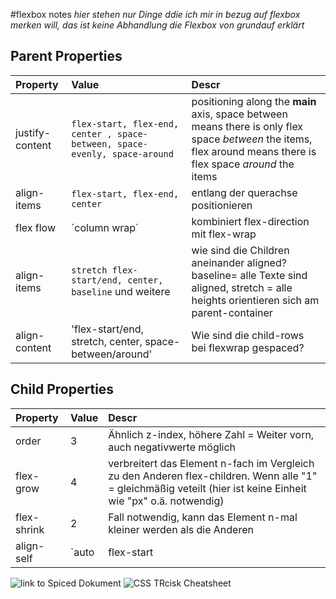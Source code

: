 #flexbox notes
*hier stehen nur Dinge ddie ich mir in bezug auf flexbox merken will, das ist keine Abhandlung die Flexbox von grundauf erklärt*

## Parent Properties
| Property | Value | Descr |
|:-----|:-----|:-----|
|justify-content|`flex-start, flex-end, center , space-between, space-evenly, space-around`|positioning along the **main** axis, space between means there is only flex space *between* the items, flex around means there is flex space *around* the items|
|align-items|`flex-start, flex-end, center`|entlang der querachse positionieren|
|flex flow|´column wrap´| kombiniert flex-direction mit flex-wrap|
|align-items|`stretch flex-start/end, center, baseline` und weitere|wie sind die Children aneinander aligned? baseline= alle Texte sind aligned, stretch = alle heights orientieren sich am parent-container|
|align-content|'flex-start/end, stretch, center, space-between/around'|Wie sind die child-rows bei flexwrap gespaced?|


## Child Properties
| Property | Value | Descr |
|:-----|:-----|:-----|
|order| 3 | Ähnlich z-index, höhere Zahl = Weiter vorn, auch negativwerte möglich|
|flex-grow| 4 | verbreitert das Element n-fach im Vergleich zu den Anderen flex-children. Wenn alle "1" = gleichmäßig veteilt (hier ist keine Einheit wie "px" o.ä. notwendig)
|flex-shrink | 2 | Fall notwendig, kann das Element n-mal kleiner werden als die Anderen|
align-self|`auto | flex-start | flex-end | center | baseline | stretch`|Wie soll sich das Element im Container ausrichten?|






![link to Spiced Dokument](https://github.com/spiced-academy/chicory-web-dev/tree/main/sessions/css-flexbox)
![CSS TRcisk Cheatsheet](https://css-tricks.com/snippets/css/a-guide-to-flexbox/)
